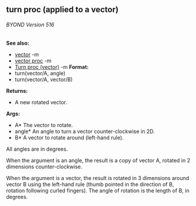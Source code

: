 ## turn proc (applied to a vector) 
###### BYOND Version 516
**See also:**
*   [vector](/ref/vector.md) -m
*   [vector proc](/ref/proc/vector.md) -m
*   [Turn proc (vector)](/ref/vector/proc/Turn.md) -m<!-- -->
**Format:**
*   turn(vector/A, angle)
*   turn(vector/A, vector/B)
<!-- -->
**Returns:**
*   A new rotated vector.
<!-- -->
**Args:**
*   A* The vector to rotate.
*   angle* An angle to turn a vector counter-clockwise in 2D.
*   B* A vector to rotate around (left-hand rule).


All angles are in degrees. 

When the argument is an
angle, the result is a copy of vector A, rotated in 2 dimensions
counter-clockwise. 

When the argument is a vector, the result is
rotated in 3 dimensions around vector B using the left-hand rule (thumb
pointed in the direction of B, rotation following curled fingers). The
angle of rotation is the length of B, in degrees.